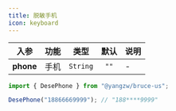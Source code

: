 ```yaml
---
title: 脱敏手机
icon: keyboard
---
```


入参|功能|类型|默认|说明
:-:|:-:|:-:|:-:|-
**phone**|手机|`String`|`""`|-

```js
import { DesePhone } from "@yangzw/bruce-us";

DesePhone("18866669999"); // "188****9999"
```